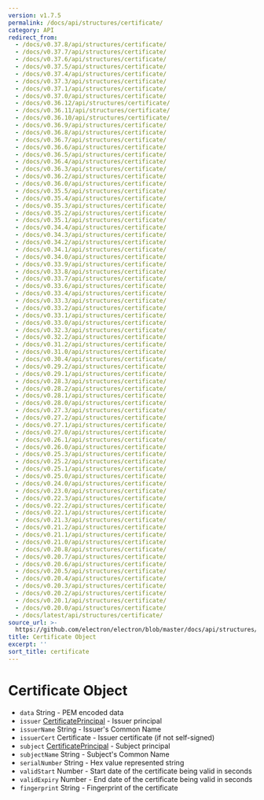 ```yaml
---
version: v1.7.5
permalink: /docs/api/structures/certificate/
category: API
redirect_from:
  - /docs/v0.37.8/api/structures/certificate/
  - /docs/v0.37.7/api/structures/certificate/
  - /docs/v0.37.6/api/structures/certificate/
  - /docs/v0.37.5/api/structures/certificate/
  - /docs/v0.37.4/api/structures/certificate/
  - /docs/v0.37.3/api/structures/certificate/
  - /docs/v0.37.1/api/structures/certificate/
  - /docs/v0.37.0/api/structures/certificate/
  - /docs/v0.36.12/api/structures/certificate/
  - /docs/v0.36.11/api/structures/certificate/
  - /docs/v0.36.10/api/structures/certificate/
  - /docs/v0.36.9/api/structures/certificate/
  - /docs/v0.36.8/api/structures/certificate/
  - /docs/v0.36.7/api/structures/certificate/
  - /docs/v0.36.6/api/structures/certificate/
  - /docs/v0.36.5/api/structures/certificate/
  - /docs/v0.36.4/api/structures/certificate/
  - /docs/v0.36.3/api/structures/certificate/
  - /docs/v0.36.2/api/structures/certificate/
  - /docs/v0.36.0/api/structures/certificate/
  - /docs/v0.35.5/api/structures/certificate/
  - /docs/v0.35.4/api/structures/certificate/
  - /docs/v0.35.3/api/structures/certificate/
  - /docs/v0.35.2/api/structures/certificate/
  - /docs/v0.35.1/api/structures/certificate/
  - /docs/v0.34.4/api/structures/certificate/
  - /docs/v0.34.3/api/structures/certificate/
  - /docs/v0.34.2/api/structures/certificate/
  - /docs/v0.34.1/api/structures/certificate/
  - /docs/v0.34.0/api/structures/certificate/
  - /docs/v0.33.9/api/structures/certificate/
  - /docs/v0.33.8/api/structures/certificate/
  - /docs/v0.33.7/api/structures/certificate/
  - /docs/v0.33.6/api/structures/certificate/
  - /docs/v0.33.4/api/structures/certificate/
  - /docs/v0.33.3/api/structures/certificate/
  - /docs/v0.33.2/api/structures/certificate/
  - /docs/v0.33.1/api/structures/certificate/
  - /docs/v0.33.0/api/structures/certificate/
  - /docs/v0.32.3/api/structures/certificate/
  - /docs/v0.32.2/api/structures/certificate/
  - /docs/v0.31.2/api/structures/certificate/
  - /docs/v0.31.0/api/structures/certificate/
  - /docs/v0.30.4/api/structures/certificate/
  - /docs/v0.29.2/api/structures/certificate/
  - /docs/v0.29.1/api/structures/certificate/
  - /docs/v0.28.3/api/structures/certificate/
  - /docs/v0.28.2/api/structures/certificate/
  - /docs/v0.28.1/api/structures/certificate/
  - /docs/v0.28.0/api/structures/certificate/
  - /docs/v0.27.3/api/structures/certificate/
  - /docs/v0.27.2/api/structures/certificate/
  - /docs/v0.27.1/api/structures/certificate/
  - /docs/v0.27.0/api/structures/certificate/
  - /docs/v0.26.1/api/structures/certificate/
  - /docs/v0.26.0/api/structures/certificate/
  - /docs/v0.25.3/api/structures/certificate/
  - /docs/v0.25.2/api/structures/certificate/
  - /docs/v0.25.1/api/structures/certificate/
  - /docs/v0.25.0/api/structures/certificate/
  - /docs/v0.24.0/api/structures/certificate/
  - /docs/v0.23.0/api/structures/certificate/
  - /docs/v0.22.3/api/structures/certificate/
  - /docs/v0.22.2/api/structures/certificate/
  - /docs/v0.22.1/api/structures/certificate/
  - /docs/v0.21.3/api/structures/certificate/
  - /docs/v0.21.2/api/structures/certificate/
  - /docs/v0.21.1/api/structures/certificate/
  - /docs/v0.21.0/api/structures/certificate/
  - /docs/v0.20.8/api/structures/certificate/
  - /docs/v0.20.7/api/structures/certificate/
  - /docs/v0.20.6/api/structures/certificate/
  - /docs/v0.20.5/api/structures/certificate/
  - /docs/v0.20.4/api/structures/certificate/
  - /docs/v0.20.3/api/structures/certificate/
  - /docs/v0.20.2/api/structures/certificate/
  - /docs/v0.20.1/api/structures/certificate/
  - /docs/v0.20.0/api/structures/certificate/
  - /docs/latest/api/structures/certificate/
source_url: >-
  https://github.com/electron/electron/blob/master/docs/api/structures/certificate.md
title: Certificate Object
excerpt: ''
sort_title: certificate
---
```




<!--


                                      ::::
                                    :o+//+o:
                                    +o    oo-
                                    :o+//oo/+o/
                                      -::-   -oo:
                                               /s/
                      -::::::::-                :s/  :::--
                  :+oo+////////+:        -:/+oo/ :s:-///++oo+:
                /o+:                -/+oo+/:-     +o-      -:+o:
               /s:              -:+o+/:           -o+         :s/
              -s/            -/oo/:                /s-         +s-
              -s/         -/oo/-                   -s/         /s-
               oo       :+o/-                       oo         oo
               -s/    :oo/                          /s-       /s-
                :s/ :oo:              -::-          /s-      /s:
                  -+o/               /ssss/         :s:    -+o-
                 :o+--               /ssss/         :s:   :o+-
                :s/  +o:              -::-          /s-   --
               -s/    :+o/-                         /s-
               oo       -+o+-                       oo
              -s/         -/oo/-                   -s/
             -+soo+:         -/oo/:                /s-      /oooo+-
             o+   :s:           -:+o+/:-          -o+      /s:  -oo
             oo:--/s:       ::      -:+oo+/:-     -/-      /s/--:o+
              :+++/-        :s:          -:/+ooo++//////++oo//+o+:
                             /s:                --::::::--
                              /s/              /s-
                               :oo:          :oo:
                                 /oo/-    -/oo/
                                   -/+oooo+/-





                   _______  _______  _______  _______  __
                  |       ||       ||       ||       ||  |
                  |  _____||_     _||   _   ||    _  ||  |
                  | |_____   |   |  |  | |  ||   |_| ||  |
                  |_____  |  |   |  |  |_|  ||    ___||__|
                   _____| |  |   |  |       ||   |     __
                  |_______|  |___|  |_______||___|    |__|


    This file is generated automatically, so it should not be edited.

    To make changes, head over to the electron/electron repository:

    https://github.com/electron/electron/blob/master/docs/api/structures/certificate.md

    Thanks!

-->
# Certificate Object

*   `data` String - PEM encoded data
*   `issuer` [CertificatePrincipal]({{site.baseurl}}/docs/api/structures/certificate-principal) - Issuer principal
*   `issuerName` String - Issuer's Common Name
*   `issuerCert` Certificate - Issuer certificate (if not self-signed)
*   `subject` [CertificatePrincipal]({{site.baseurl}}/docs/api/structures/certificate-principal) - Subject principal
*   `subjectName` String - Subject's Common Name
*   `serialNumber` String - Hex value represented string
*   `validStart` Number - Start date of the certificate being valid in seconds
*   `validExpiry` Number - End date of the certificate being valid in seconds
*   `fingerprint` String - Fingerprint of the certificate
